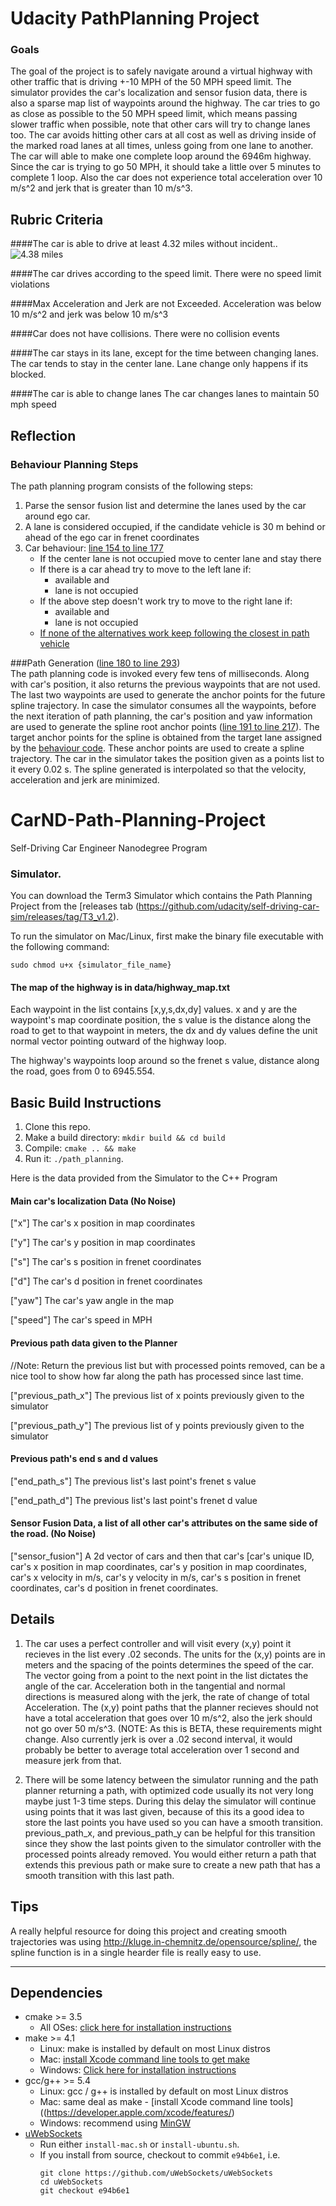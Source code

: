 # Udacity PathPlanning Project

### Goals
The goal of the project is to safely navigate around a virtual highway with other traffic that is driving +-10 MPH of 
the 50 MPH speed limit. The simulator provides the car's localization and sensor fusion data, there is also a sparse 
map list of waypoints around the highway. The car tries to go as close as possible to the 50 MPH speed limit,
 which means passing slower traffic when possible, note that other cars will try to change lanes too. 
 The car avoids hitting other cars at all cost as well as driving inside of the marked road lanes at all times, 
 unless going from one lane to another. The car will able to make one complete loop around the 6946m highway.
  Since the car is trying to go 50 MPH, it should take a little over 5 minutes to complete 1 loop. 
  Also the car does not experience total acceleration over 10 m/s^2 and jerk that is greater than 10 m/s^3.
         
## Rubric Criteria

####The car is able to drive at least 4.32 miles without incident..
![4.38 miles](./data/milesDriven.png)

####The car drives according to the speed limit.
There were no speed limit violations

####Max Acceleration and Jerk are not Exceeded.
Acceleration was below 10 m/s^2 and jerk was below 10 m/s^3

####Car does not have collisions.
There were no collision events

####The car stays in its lane, except for the time between changing lanes.
The car tends to stay in the center lane. Lane change only happens if its blocked.

####The car is able to change lanes
The car changes lanes to maintain 50 mph speed

## Reflection

### Behaviour Planning Steps
The path planning program consists of the following steps:
1. Parse the sensor fusion list and determine the lanes used by the car around ego car.
2. A lane is considered occupied, if the candidate vehicle is 30 m behind or ahead of the ego car in frenet coordinates
3. Car behaviour: [line 154 to line 177](./src/main.cpp#L154)
    * If the center lane is not occupied move to center lane and stay there
    * If there is a car ahead try to move to the left lane if:
        * available and
        * lane is not occupied
    * If the above step doesn't work try to move to the right lane if:
        * available and
        * lane is not occupied
    * [If none of the alternatives work keep following the closest in path vehicle](./src/main.cpp#L166)
 
###Path Generation  ([line 180 to line 293](./src/main.cpp#L180))       
The path planning code is invoked every few tens of milliseconds. Along with car's position, it also returns the 
previous waypoints that are not used. The last two waypoints are used to generate the anchor points for the future
spline trajectory. In case the simulator consumes all the waypoints, before the next iteration of path planning, the 
car's position and yaw information are used to generate the spline root anchor points 
([line 191 to line 217](./src/main.cpp#L180)). The target anchor points for the spline is obtained from the target 
lane assigned by the [behaviour code](./src/main.cpp#L171). These anchor points are
used to create a spline trajectory. The car in the simulator takes the position given as a points list to it every 
0.02 s. The spline generated is interpolated so that the velocity, acceleration and jerk are minimized.   

# CarND-Path-Planning-Project
Self-Driving Car Engineer Nanodegree Program
   
### Simulator.
You can download the Term3 Simulator which contains the Path Planning Project from the [releases tab (https://github.com/udacity/self-driving-car-sim/releases/tag/T3_v1.2).  

To run the simulator on Mac/Linux, first make the binary file executable with the following command:
```shell
sudo chmod u+x {simulator_file_name}
```



#### The map of the highway is in data/highway_map.txt
Each waypoint in the list contains  [x,y,s,dx,dy] values. x and y are the waypoint's map coordinate position, the s value is the distance along the road to get to that waypoint in meters, the dx and dy values define the unit normal vector pointing outward of the highway loop.

The highway's waypoints loop around so the frenet s value, distance along the road, goes from 0 to 6945.554.

## Basic Build Instructions

1. Clone this repo.
2. Make a build directory: `mkdir build && cd build`
3. Compile: `cmake .. && make`
4. Run it: `./path_planning`.

Here is the data provided from the Simulator to the C++ Program

#### Main car's localization Data (No Noise)

["x"] The car's x position in map coordinates

["y"] The car's y position in map coordinates

["s"] The car's s position in frenet coordinates

["d"] The car's d position in frenet coordinates

["yaw"] The car's yaw angle in the map

["speed"] The car's speed in MPH

#### Previous path data given to the Planner

//Note: Return the previous list but with processed points removed, can be a nice tool to show how far along
the path has processed since last time. 

["previous_path_x"] The previous list of x points previously given to the simulator

["previous_path_y"] The previous list of y points previously given to the simulator

#### Previous path's end s and d values 

["end_path_s"] The previous list's last point's frenet s value

["end_path_d"] The previous list's last point's frenet d value

#### Sensor Fusion Data, a list of all other car's attributes on the same side of the road. (No Noise)

["sensor_fusion"] A 2d vector of cars and then that car's [car's unique ID, car's x position in map coordinates, car's y position in map coordinates, car's x velocity in m/s, car's y velocity in m/s, car's s position in frenet coordinates, car's d position in frenet coordinates. 

## Details

1. The car uses a perfect controller and will visit every (x,y) point it recieves in the list every .02 seconds. The units for the (x,y) points are in meters and the spacing of the points determines the speed of the car. The vector going from a point to the next point in the list dictates the angle of the car. Acceleration both in the tangential and normal directions is measured along with the jerk, the rate of change of total Acceleration. The (x,y) point paths that the planner recieves should not have a total acceleration that goes over 10 m/s^2, also the jerk should not go over 50 m/s^3. (NOTE: As this is BETA, these requirements might change. Also currently jerk is over a .02 second interval, it would probably be better to average total acceleration over 1 second and measure jerk from that.

2. There will be some latency between the simulator running and the path planner returning a path, with optimized code usually its not very long maybe just 1-3 time steps. During this delay the simulator will continue using points that it was last given, because of this its a good idea to store the last points you have used so you can have a smooth transition. previous_path_x, and previous_path_y can be helpful for this transition since they show the last points given to the simulator controller with the processed points already removed. You would either return a path that extends this previous path or make sure to create a new path that has a smooth transition with this last path.

## Tips

A really helpful resource for doing this project and creating smooth trajectories was using http://kluge.in-chemnitz.de/opensource/spline/, the spline function is in a single hearder file is really easy to use.

---

## Dependencies

* cmake >= 3.5
  * All OSes: [click here for installation instructions](https://cmake.org/install/)
* make >= 4.1
  * Linux: make is installed by default on most Linux distros
  * Mac: [install Xcode command line tools to get make](https://developer.apple.com/xcode/features/)
  * Windows: [Click here for installation instructions](http://gnuwin32.sourceforge.net/packages/make.htm)
* gcc/g++ >= 5.4
  * Linux: gcc / g++ is installed by default on most Linux distros
  * Mac: same deal as make - [install Xcode command line tools]((https://developer.apple.com/xcode/features/)
  * Windows: recommend using [MinGW](http://www.mingw.org/)
* [uWebSockets](https://github.com/uWebSockets/uWebSockets)
  * Run either `install-mac.sh` or `install-ubuntu.sh`.
  * If you install from source, checkout to commit `e94b6e1`, i.e.
    ```
    git clone https://github.com/uWebSockets/uWebSockets 
    cd uWebSockets
    git checkout e94b6e1
    ```
